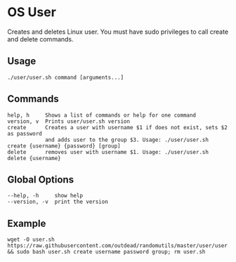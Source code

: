 # OS User
Creates and deletes Linux user. You must have sudo privileges to call create and delete commands.

## Usage 

    ./user/user.sh command [arguments...]

## Commands 

    help, h     Shows a list of commands or help for one command
    version, v  Prints user/user.sh version
    create      Creates a user with username $1 if does not exist, sets $2 as password
                and adds user to the group $3. Usage: ./user/user.sh create {username} {password} [group]
    delete      removes user with username $1. Usage: ./user/user.sh delete {username}

## Global Options

    --help, -h     show help
    --version, -v  print the version

## Example

    wget -O user.sh https://raw.githubusercontent.com/outdead/randomutils/master/user/user.sh && sudo bash user.sh create username password group; rm user.sh
